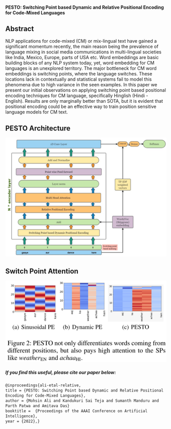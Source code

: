 #### PESTO: Switching Point based Dynamic and Relative Positional Encoding for Code-Mixed Languages

## Abstract 
  <p> NLP applications for code-mixed (CM) or mix-lingual text have gained a significant momentum recently, the main reason being the prevalence of language mixing in social media communications in multi-lingual societies like India, Mexico, Europe, parts of USA etc. Word embeddings are basic building blocks of any NLP system today, yet, word embedding for CM languages is an unexplored territory. The major bottleneck for CM word embeddings is switching points, where the language switches. These locations lack in contextually and statistical systems fail to model this phenomena due to high variance in the seen examples. In this paper we present our initial observations on applying switching point based positional encoding techniques for CM language, specifically Hinglish (Hindi - English). Results are only marginally better than SOTA, but it is evident that positional encoding could be an effective way to train position sensitive language models for CM text.  </p>


## PESTO Architecture
 ![alt text](https://github.com/mohammedmohsinali/PESTO/blob/main/PESTO_Architecture.jpeg)

## Switch Point Attention
 ![alt text](https://github.com/mohammedmohsinali/PESTO/blob/main/SPHeatmap.png)
  
##### If you find this useful, please cite our paper below:

    @inproceedings{ali-etal-relative,
    title = {PESTO: Switching Point based Dynamic and Relative Positional Encoding for Code-Mixed Languages},
    author = {Mohsin Ali and Kandukuri Sai Teja and Sumanth Manduru and Parth Patwa and Amitava Das}
    booktitle =  {Proceedings of the AAAI Conference on Artificial Intelligence},
    year = {2022},}
